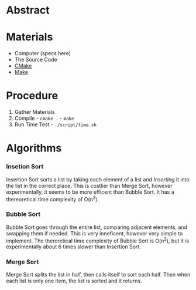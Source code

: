 # Abstract

# Materials
  - Computer (specs here)
  - The Source Code
  - [CMake](http://www.cmake.org/)
  - [Make](http://www.gnu.org/software/make/)

# Procedure
  1. Gather Materials
  2. Compile
    - `cmake .`
    - `make`
  3. Run Time Test
    - `./script/time.sh`

# Algorithms

### Insetion Sort
  
Insertion Sort sorts a list by taking each element of a list and *Inserting* it into the list in the correct place. This is costlier than Merge Sort, however experimentally, it seems to be more efficent than Bubble Sort. It has a thereoretical time complexity of O(n<sup>2</sup>).

### Bubble Sort

Bubble Sort goes through the entire list, comparing adjacent elements, and swapping them if needed. This is very inneficent, however very simple to implement. The theroretical time complexity of Bubble Sort is O(n<sup>2</sup>), but it is experimentally about 6 times slower than Insertion Sort.

### Merge Sort

Merge Sort splits the list in half, then calls itself to sort each half. Then when each list is only one item, the list is sorted and it returns.
